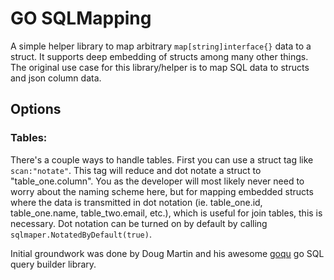 # GO SQLMapping 
A simple helper library to map arbitrary `map[string]interface{}` data to a struct. It supports deep embedding of structs among many other things. The original use case for this library/helper is to map SQL data to structs and json column data.

## Options
### Tables:
There's a couple ways to handle tables.
First you can use a struct tag like `scan:"notate"`. This tag will reduce and dot notate a struct to "table_one.column". You as the developer will most likely never need to worry about the naming scheme here, but for mapping embedded structs where the data is transmitted in dot notation (ie. table_one.id, table_one.name, table_two.email, etc.), which is useful for join tables, this is necessary. 
Dot notation can be turned on by default by calling `sqlmaper.NotatedByDefault(true)`.


Initial groundwork was done by Doug Martin and his awesome [goqu](github.com/doug-martin/goqu) go SQL query builder library.